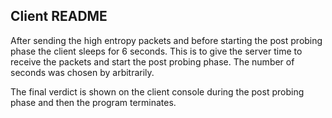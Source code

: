 ## Client README

After sending the high entropy packets and before starting the post probing phase the client sleeps for 6 seconds. This is to give the server time to receive the packets and start the post probing phase. The number of seconds was chosen by arbitrarily.

The final verdict is shown on the client console during the post probing phase and then the program terminates.
